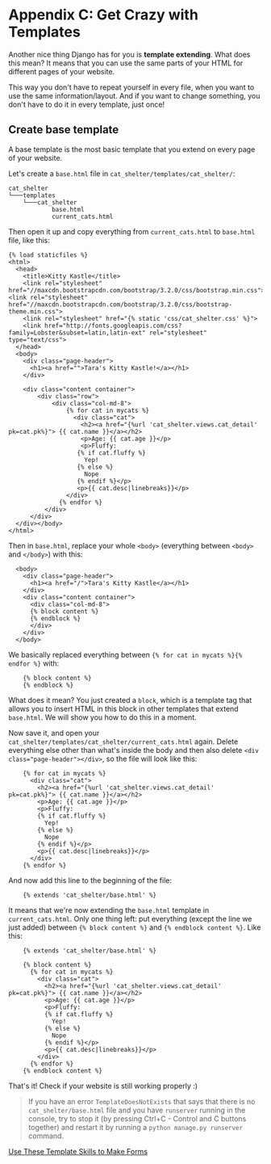 # Appendix C: Get Crazy with Templates #

Another nice thing Django has for you is __template extending__. What does this mean? It means that you can use the same parts of your HTML for different pages of your website.

This way you don't have to repeat yourself in every file, when you want to use the same information/layout.  And if you want to change something, you don't have to do it in every template, just once!

## Create base template

A base template is the most basic template that you extend on every page of your website.

Let's create a `base.html` file in `cat_shelter/templates/cat_shelter/`:

    cat_shelter
    └───templates
        └───cat_shelter
                base.html
                current_cats.html

Then open it up and copy everything from `current_cats.html` to `base.html` file, like this:

```
{% load staticfiles %}
<html>
  <head>
    <title>Kitty Kastle</title>
    <link rel="stylesheet" href="//maxcdn.bootstrapcdn.com/bootstrap/3.2.0/css/bootstrap.min.css"> <link rel="stylesheet" href="//maxcdn.bootstrapcdn.com/bootstrap/3.2.0/css/bootstrap-theme.min.css">
    <link rel="stylesheet" href="{% static 'css/cat_shelter.css' %}">
    <link href="http://fonts.googleapis.com/css?family=Lobster&subset=latin,latin-ext" rel="stylesheet" type="text/css">
  </head>
  <body>
    <div class="page-header">
      <h1><a href="">Tara's Kitty Kastle!</a></h1>
    </div>

    <div class="content container">
        <div class="row">
            <div class="col-md-8">
                {% for cat in mycats %}
                  <div class="cat">
                    <h2><a href="{%url 'cat_shelter.views.cat_detail' pk=cat.pk%}"> {{ cat.name }}</a></h2>
                    <p>Age: {{ cat.age }}</p>
                    <p>Fluffy:
                   {% if cat.fluffy %}
                     Yep!
                   {% else %}
                     Nope
                   {% endif %}</p>
                   <p>{{ cat.desc|linebreaks}}</p>
                </div>
              {% endfor %}
          </div>
      </div>
  </div></body>
</html>
```

Then in `base.html`, replace your whole `<body>` (everything between `<body>` and `</body>`) with this:

```
  <body>
    <div class="page-header">
      <h1><a href="/">Tara's Kitty Kastle</a></h1>
    </div>
    <div class="content container">
      <div class="col-md-8">
      {% block content %}
      {% endblock %}
      </div>
    </div>
  </body>

```

We basically replaced everything between `{% for cat in mycats %}{% endfor %}` with:

```
    {% block content %}
    {% endblock %}
```

What does it mean? You just created a `block`, which is a template tag that allows you to insert HTML in this block in other templates that extend `base.html`. We will show you how to do this in a moment.

Now save it, and open your `cat_shelter/templates/cat_shelter/current_cats.html` again. Delete everything else other than what's inside the body and then also delete `<div class="page-header"></div>`, so the file will look like this:

```
	{% for cat in mycats %}
	  <div class="cat">
	    <h2><a href="{%url 'cat_shelter.views.cat_detail' pk=cat.pk%}"> {{ cat.name }}</a></h2>
	    <p>Age: {{ cat.age }}</p>
	    <p>Fluffy:
	    {% if cat.fluffy %}
	      Yep!
	    {% else %}
	      Nope
	    {% endif %}</p>
	    <p>{{ cat.desc|linebreaks}}</p>
	  </div>
	{% endfor %}
```

And now add this line to the beginning of the file:

```
    {% extends 'cat_shelter/base.html' %}
```

It means that we're now extending the `base.html` template in `current_cats.html`. Only one thing left: put everything (except the line we just added) between `{% block content %}` and `{% endblock content %}`. Like this:

```
	{% extends 'cat_shelter/base.html' %}
	
	{% block content %}
	  {% for cat in mycats %}
	    <div class="cat">
	      <h2><a href="{%url 'cat_shelter.views.cat_detail' pk=cat.pk%}"> {{ cat.name }}</a></h2>
	      <p>Age: {{ cat.age }}</p>
	      <p>Fluffy:
	      {% if cat.fluffy %}
	        Yep!
	      {% else %}
	        Nope
	      {% endif %}</p>
	      <p>{{ cat.desc|linebreaks}}</p>
	    </div>
	  {% endfor %}
	{% endblock content %}

```

That's it! Check if your website is still working properly :)

> If you have an error `TemplateDoesNotExists` that says that there is no `cat_shelter/base.html` file and you have `runserver` running in the console, try to stop it (by pressing Ctrl+C - Control and C buttons together) and restart it by running a `python manage.py runserver` command.


[Use These Template Skills to Make Forms](../django_forms/README.md)
